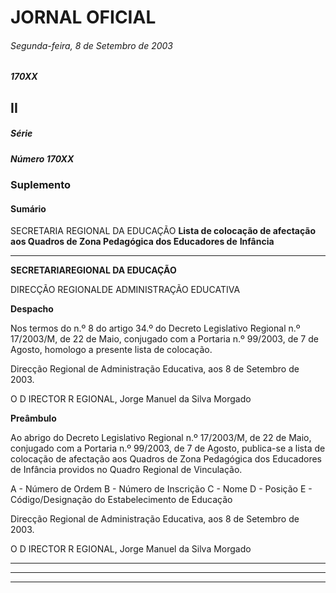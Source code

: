 # JORNAL OFICIAL


###### Segunda-feira, 8 de Setembro de 2003

##### 170XX


## **II**

##### **Série**


##### Número 170XX


### **Suplemento**

#### **Sumário**

SECRETARIA REGIONAL DA EDUCAÇÃO
**Lista de colocação de afectação aos Quadros de Zona Pedagógica dos Educadores de**
**Infância**




---

**SECRETARIAREGIONAL DA EDUCAÇÃO**


DIRECÇÃO REGIONALDE ADMINISTRAÇÃO EDUCATIVA


**Despacho**


Nos termos do n.º 8 do artigo 34.º do Decreto Legislativo
Regional n.º 17/2003/M, de 22 de Maio, conjugado com a
Portaria n.º 99/2003, de 7 de Agosto, homologo a presente
lista de colocação.


Direcção Regional de Administração Educativa, aos 8 de
Setembro de 2003.


O D IRECTOR R EGIONAL, Jorge Manuel da Silva Morgado



**Preâmbulo**


Ao abrigo do Decreto Legislativo Regional n.º
17/2003/M, de 22 de Maio, conjugado com a Portaria n.º
99/2003, de 7 de Agosto, publica-se a lista de colocação de
afectação aos Quadros de Zona Pedagógica dos Educadores
de Infância providos no Quadro Regional de Vinculação.


A - Número de Ordem
B - Número de Inscrição
C - Nome
D - Posição
E - Código/Designação do Estabelecimento de Educação


Direcção Regional de Administração Educativa, aos 8 de
Setembro de 2003.


O D IRECTOR R EGIONAL, Jorge Manuel da Silva Morgado




---



---



---
